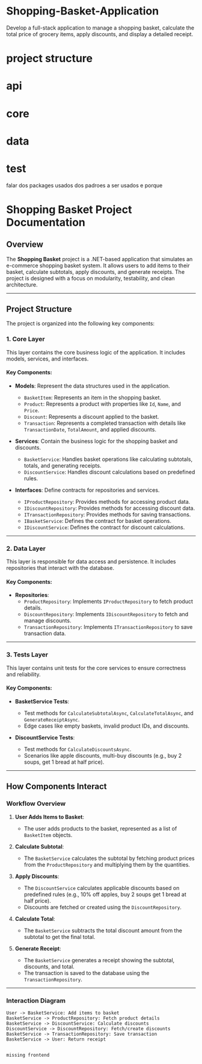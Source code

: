 # Shopping-Basket-Application
Develop a full-stack application to manage a shopping basket, calculate the total price of grocery items, apply discounts, and display a detailed receipt.



# project structure



# api

# core


# data



# test

falar dos packages usados dos padroes a ser usados e porque

# Shopping Basket Project Documentation

## Overview
The **Shopping Basket** project is a .NET-based application that simulates an e-commerce shopping basket system. It allows users to add items to their basket, calculate subtotals, apply discounts, and generate receipts. The project is designed with a focus on modularity, testability, and clean architecture.

---

## Project Structure

The project is organized into the following key components:

### 1. **Core Layer**
This layer contains the core business logic of the application. It includes models, services, and interfaces.

#### Key Components:
- **Models**: Represent the data structures used in the application.
  - `BasketItem`: Represents an item in the shopping basket.
  - `Product`: Represents a product with properties like `Id`, `Name`, and `Price`.
  - `Discount`: Represents a discount applied to the basket.
  - `Transaction`: Represents a completed transaction with details like `TransactionDate`, `TotalAmount`, and applied discounts.

- **Services**: Contain the business logic for the shopping basket and discounts.
  - `BasketService`: Handles basket operations like calculating subtotals, totals, and generating receipts.
  - `DiscountService`: Handles discount calculations based on predefined rules.

- **Interfaces**: Define contracts for repositories and services.
  - `IProductRepository`: Provides methods for accessing product data.
  - `IDiscountRepository`: Provides methods for accessing discount data.
  - `ITransactionRepository`: Provides methods for saving transactions.
  - `IBasketService`: Defines the contract for basket operations.
  - `IDiscountService`: Defines the contract for discount calculations.

---

### 2. **Data Layer**
This layer is responsible for data access and persistence. It includes repositories that interact with the database.

#### Key Components:
- **Repositories**:
  - `ProductRepository`: Implements `IProductRepository` to fetch product details.
  - `DiscountRepository`: Implements `IDiscountRepository` to fetch and manage discounts.
  - `TransactionRepository`: Implements `ITransactionRepository` to save transaction data.

---

### 3. **Tests Layer**
This layer contains unit tests for the core services to ensure correctness and reliability.

#### Key Components:
- **BasketService Tests**:
  - Test methods for `CalculateSubtotalAsync`, `CalculateTotalAsync`, and `GenerateReceiptAsync`.
  - Edge cases like empty baskets, invalid product IDs, and discounts.

- **DiscountService Tests**:
  - Test methods for `CalculateDiscountsAsync`.
  - Scenarios like apple discounts, multi-buy discounts (e.g., buy 2 soups, get 1 bread at half price).

---

## How Components Interact

### Workflow Overview
1. **User Adds Items to Basket**:
   - The user adds products to the basket, represented as a list of `BasketItem` objects.

2. **Calculate Subtotal**:
   - The `BasketService` calculates the subtotal by fetching product prices from the `ProductRepository` and multiplying them by the quantities.

3. **Apply Discounts**:
   - The `DiscountService` calculates applicable discounts based on predefined rules (e.g., 10% off apples, buy 2 soups get 1 bread at half price).
   - Discounts are fetched or created using the `DiscountRepository`.

4. **Calculate Total**:
   - The `BasketService` subtracts the total discount amount from the subtotal to get the final total.

5. **Generate Receipt**:
   - The `BasketService` generates a receipt showing the subtotal, discounts, and total.
   - The transaction is saved to the database using the `TransactionRepository`.

---

### Interaction Diagram

```plaintext
User -> BasketService: Add items to basket
BasketService -> ProductRepository: Fetch product details
BasketService -> DiscountService: Calculate discounts
DiscountService -> DiscountRepository: Fetch/create discounts
BasketService -> TransactionRepository: Save transaction
BasketService -> User: Return receipt


missing frontend